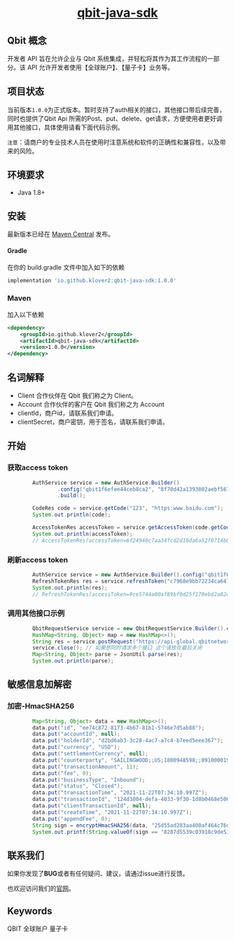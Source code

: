 <p style="text-align: center;">
  <h1 align="center"><a href="javascript:void(0);">qbit-java-sdk</a></h1>
</p>

## Qbit 概念

开发者 API 旨在允许企业与 Qbit 系统集成，并轻松将其作为其工作流程的一部分。该 API 允许开发者使用【全球账户】、【量子卡】业务等。

## 项目状态

当前版本`1.0.0`为正式版本。暂时支持了auth相关的接口，其他接口带后续完善，同时也提供了Qbit Api 所需的Post、put、delete、get请求，方便使用者更好调用其他接口，具体使用请看下面代码示例。

`注意`：请商户的专业技术人员在使用时注意系统和软件的正确性和兼容性，以及带来的风险。

## 环境要求

+ Java 1.8+

## 安装

最新版本已经在 [Maven Central](https://search.maven.org/artifact/io.github.klover2/qbit-java-sdk) 发布。

#### Gradle
在你的 build.gradle 文件中加入如下的依赖

```groovy
implementation 'io.github.klover2:qbit-java-sdk:1.0.0'
```

### Maven
加入以下依赖

```xml
<dependency>
    <groupId>io.github.klover2</groupId>
    <artifactId>qbit-java-sdk</artifactId>
    <version>1.0.0</version>
</dependency>
```

## 名词解释

+ Client 合作伙伴在 Qbit 我们称之为 Client。
+ Account 合作伙伴的客户在 Qbit 我们称之为 Account
+ clientId，商户id，请联系我们申请。
+ clientSecret，商户密钥，用于签名，请联系我们申请。

## 开始

### 获取access token

```java
        AuthService service = new AuthService.Builder()
                .config("qbit1f6efee44ceb8ca2", "8f70d42a1393802aebf567be27a47879", "https://api-global.qbitnetwork.com/")
                .build();

        CodeRes code = service.getCode("123", "https:www.baidu.com");
        System.out.println(code);

        AccessTokenRes accessToken = service.getAccessToken(code.getCode());
        System.out.println(accessToken);
        // AccessTokenRes(accessToken=6f24940c7aa34fcd2d10da6a52f0714b007ab419, refreshToken=c7968e9bb72234ca6475b12da4db8c7a2b8108b2240413c24e0f35f00d32c560, expiresIn=86400, timestamp=1665755612, message=null)
```

### 刷新access token

```java
        AuthService service = new AuthService.Builder().config("qbit1f6efee44ceb8ca2", "8f70d42a1393802aebf567be27a47879", "https://api-global.qbitnetwork.com/").build();
        RefreshTokenRes res = service.refreshToken("c7968e9bb72234ca6475b12da4db8c7a2b8108b2240413c24e0f35f00d32c560");
        System.out.println(res);
        // RefreshTokenRes(accessToken=9ce5744a00af89bf0d25f170ebd2a02ce1e88aec, expiresIn=86400, timestamp=1665755613, code=null, message=null)
```

### 调用其他接口示例

```java
        QbitRequestService service = new QbitRequestService.Builder().config("6f24940c7aa34fcd2d10da6a52f0714b007ab419").build();
        HashMap<String, Object> map = new HashMap<>();
        String res = service.postRequest("https://api-global.qbitnetwork.com/open-api/v1/budget", map);
        service.close(); // 如果想同时请求多个接口 这个请放在最后关闭
        Map<String, Object> parse = JsonUtil.parse(res);
        System.out.println(parse);
```

## 敏感信息加解密

### 加密-HmacSHA256

```java
        Map<String, Object> data = new HashMap<>();
        data.put("id", "ee74c872-8173-4b67-81b1-5746e7d5ab88");
        data.put("accountId", null);
        data.put("holderId", "d2bd6ab3-3c28-4ac7-a7c4-b7eed5eee367");
        data.put("currency", "USD");
        data.put("settlementCurrency", null);
        data.put("counterparty", "SAILINGWOOD;;US;1800948598;;091000019");
        data.put("transactionAmount", 11);
        data.put("fee", 0);
        data.put("businessType", "Inbound");
        data.put("status", "Closed");
        data.put("transactionTime", "2021-11-22T07:34:10.997Z");
        data.put("transactionId", "124d3804-defa-4033-9f30-1d8b0468e506");
        data.put("clientTransactionId", null);
        data.put("createTime", "2021-11-22T07:34:10.997Z");
        data.put("appendFee", 0);
        String sign = encryptHmacSHA256(data, "25d55ad283aa400af464c76d713c07ad");
        System.out.printf(String.valueOf(sign == "8287d5539c03918c9de51176162c2bf7065d5a8756b014e3293be1920c20d102"));
```

## 联系我们

如果你发现了**BUG**或者有任何疑问、建议，请通过issue进行反馈。

也欢迎访问我们的[官网](https://www.qbitnetwork.com/#/)。

## Keywords

QBIT 全球账户 量子卡